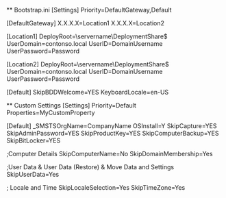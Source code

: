 ** Bootstrap.ini
[Settings]
Priority=DefaultGateway,Default

[DefaultGateway]
X.X.X.X=Location1
X.X.X.X=Location2

[Location1]
DeployRoot=\\servername\DeploymentShare$
UserDomain=contonso.local
UserID=DomainUsername
UserPassword=Password

[Location2]
DeployRoot=\\servername\DeploymentShare$
UserDomain=contonso.local
UserID=DomainUsername
UserPassword=Password

[Default]
SkipBDDWelcome=YES
KeyboardLocale=en-US


** Custom Settings
[Settings]
Priority=Default
Properties=MyCustomProperty

[Default]
_SMSTSOrgName=CompanyName
OSInstall=Y
SkipCapture=YES
SkipAdminPassword=YES
SkipProductKey=YES
SkipComputerBackup=YES
SkipBitLocker=YES

;Computer Details
SkipComputerName=No
SkipDomainMembership=Yes


;User Data & User Data (Restore) & Move Data and Settings
SkipUserData=Yes

; Locale and Time
SkipLocaleSelection=Yes
SkipTimeZone=Yes
